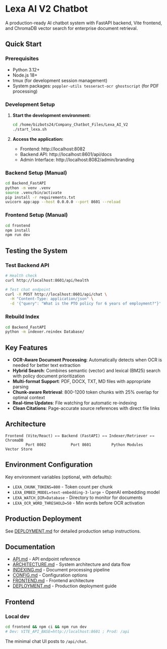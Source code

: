 # Lexa AI V2 Chatbot

A production-ready AI chatbot system with FastAPI backend, Vite frontend, and ChromaDB vector search for enterprise document retrieval.

## Quick Start

### Prerequisites
- Python 3.12+
- Node.js 18+
- tmux (for development session management)
- System packages: `poppler-utils tesseract-ocr ghostscript` (for PDF processing)

### Development Setup

1. **Start the development environment:**
   ```bash
   cd /home/bizbots24/Company_Chatbot_Files/Lexa_AI_V2
   ./start_lexa.sh
   ```

2. **Access the application:**
   - Frontend: http://localhost:8082
   - Backend API: http://localhost:8601/api/docs
   - Admin Interface: http://localhost:8082/admin/branding

### Backend Setup (Manual)
```bash
cd Backend_FastAPI
python -m venv .venv
source .venv/bin/activate
pip install -r requirements.txt
uvicorn app:app --host 0.0.0.0 --port 8601 --reload
```

### Frontend Setup (Manual)
```bash
cd frontend
npm install
npm run dev
```

## Testing the System

### Test Backend API
```bash
# Health check
curl http://localhost:8601/api/health

# Test chat endpoint
curl -X POST http://localhost:8601/api/chat \
  -H "Content-Type: application/json" \
  -d '{"query": "What is the PTO policy for 6 years of employment?"}'
```

### Rebuild Index
```bash
cd Backend_FastAPI
python -m indexer.reindex Database/
```

## Key Features

- **OCR-Aware Document Processing**: Automatically detects when OCR is needed for better text extraction
- **Hybrid Search**: Combines semantic (vector) and lexical (BM25) search with policy document prioritization
- **Multi-format Support**: PDF, DOCX, TXT, MD files with appropriate parsing
- **Chunk-aware Retrieval**: 800-1200 token chunks with 25% overlap for optimal context
- **Real-time Updates**: File watching for automatic re-indexing
- **Clean Citations**: Page-accurate source references with direct file links

## Architecture

```
Frontend (Vite/React) ←→ Backend (FastAPI) ←→ Indexer/Retriever ←→ ChromaDB
         Port 8082           Port 8601         Python Modules      Vector Store
```

## Environment Configuration

Key environment variables (optional, with defaults):
- `LEXA_CHUNK_TOKENS=800` - Token count per chunk
- `LEXA_EMBED_MODEL=text-embedding-3-large` - OpenAI embedding model
- `LEXA_WATCH_DIR=Database` - Directory to monitor for documents
- `LEXA_OCR_WORD_THRESHOLD=50` - Min words before OCR activation

## Production Deployment

See [DEPLOYMENT.md](./DEPLOYMENT.md) for detailed production setup instructions.

## Documentation

- [API.md](./API.md) - API endpoint reference
- [ARCHITECTURE.md](./ARCHITECTURE.md) - System architecture and data flow
- [INDEXING.md](./INDEXING.md) - Document processing pipeline
- [CONFIG.md](./CONFIG.md) - Configuration options
- [FRONTEND.md](./FRONTEND.md) - Frontend architecture
- [DEPLOYMENT.md](./DEPLOYMENT.md) - Production deployment guide

## Frontend

### Local dev

```bash
cd frontend && npm ci && npm run dev
# Dev: VITE_API_BASE=http://localhost:8601 ; Prod: /api
```

The minimal chat UI posts to `/api/chat`.